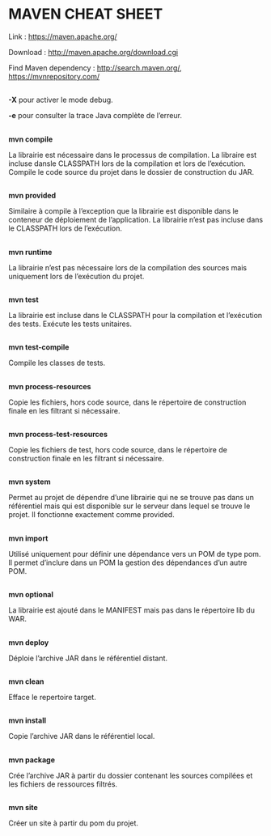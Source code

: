 # MAVEN CHEAT SHEET

Link : https://maven.apache.org/

Download : http://maven.apache.org/download.cgi

Find Maven dependency : http://search.maven.org/, https://mvnrepository.com/
##
**-X** pour activer le mode debug.

**-e** pour consulter la trace Java complète de l’erreur.
##
**mvn compile** 

La librairie est nécessaire dans le processus de compilation. La libraire est incluse dansle CLASSPATH lors de la compilation et lors de l’exécution. Compile le code source du projet dans le dossier de construction du JAR.
##

**mvn provided** 

Similaire à compile à l’exception que la librairie est disponible dans le conteneur de déploiement de l’application. La librairie n’est pas incluse dans le CLASSPATH lors de l’exécution.
##

**mvn runtime**

La librairie n’est pas nécessaire lors de la compilation des sources mais uniquement lors de l’exécution du projet.
##

**mvn test** 

La librairie est incluse dans le CLASSPATH pour la compilation et l’exécution des tests. Exécute les tests unitaires.
##

**mvn test-compile** 

Compile les classes de tests.
##

**mvn process-resources** 

Copie les fichiers, hors code source, dans le répertoire de construction finale en les filtrant si nécessaire.
##

**mvn process-test-resources** 

Copie les fichiers de test, hors code source, dans le répertoire de construction finale en les filtrant si nécessaire.
##

**mvn system**

Permet au projet de dépendre d’une librairie qui ne se trouve pas dans un référentiel mais qui est disponible sur le serveur dans lequel se trouve le projet. Il fonctionne exactement comme provided.
##

**mvn import**

Utilisé uniquement pour définir une dépendance vers un POM de type pom. Il permet d’inclure dans un POM la gestion des dépendances d’un autre POM.
##

**mvn optional**

La librairie est ajouté dans le MANIFEST mais pas dans le répertoire lib du WAR.
##

**mvn deploy** 

Déploie l’archive JAR dans le référentiel distant.
##

**mvn clean** 

Efface le repertoire target.
##

**mvn install**

Copie l’archive JAR dans le référentiel local.
##

**mvn package**

Crée l’archive JAR à partir du dossier contenant les sources compilées et les fichiers de ressources filtrés.
##

**mvn site** 

Créer un site à partir du pom du projet.
##